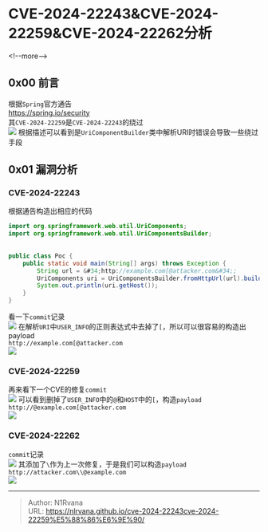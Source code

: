 # CVE-2024-22243&amp;CVE-2024-22259&amp;CVE-2024-22262分析

    
    
&lt;!--more--&gt;    
## 0x00 前言  
根据`Spring`官方通告  
https://spring.io/security  
其`CVE-2024-22259`是`CVE-2024-22243`的绕过  
![](https://picture-1304797147.cos.ap-nanjing.myqcloud.com/picture/202502171854231.png)
根据描述可以看到是`UriComponentBuilder`类中解析URI时错误会导致一些绕过手段  
## 0x01 漏洞分析  
### CVE-2024-22243  
根据通告构造出相应的代码  
```java  
import org.springframework.web.util.UriComponents;    
import org.springframework.web.util.UriComponentsBuilder;    
    
    
public class Poc {    
    public static void main(String[] args) throws Exception {    
        String url = &#34;http://example.com[@attacker.com&#34;;    
        UriComponents uri = UriComponentsBuilder.fromHttpUrl(url).build();    
        System.out.println(uri.getHost());    
    }    
}  
```  
看一下`commit`记录  
![](https://picture-1304797147.cos.ap-nanjing.myqcloud.com/picture/202502171614216.png)
在解析`URI`中`USER_INFO`的正则表达式中去掉了`[`，所以可以很容易的构造出payload  
`http://example.com[@attacker.com`  
![](https://picture-1304797147.cos.ap-nanjing.myqcloud.com/picture/202502171858965.png)
### CVE-2024-22259  
再来看下一个CVE的修复`commit`  
![](https://picture-1304797147.cos.ap-nanjing.myqcloud.com/picture/202502171616576.png)
可以看到删掉了`USER_INFO`中的`@`和`HOST`中的`[`，构造`payload`  
`http://@example.com[@attacker.com`  
![](https://picture-1304797147.cos.ap-nanjing.myqcloud.com/picture/202502171901042.png)
### CVE-2024-22262  
`commit`记录  
![](https://picture-1304797147.cos.ap-nanjing.myqcloud.com/picture/202502181856794.png)
其添加了`\`作为上一次修复，于是我们可以构造`payload`  
`http://attacker.com\\@example.com`  
![](https://picture-1304797147.cos.ap-nanjing.myqcloud.com/picture/202502181857702.png)
  

---

> Author: N1Rvana  
> URL: https://nlrvana.github.io/cve-2024-22243cve-2024-22259%E5%88%86%E6%9E%90/  

